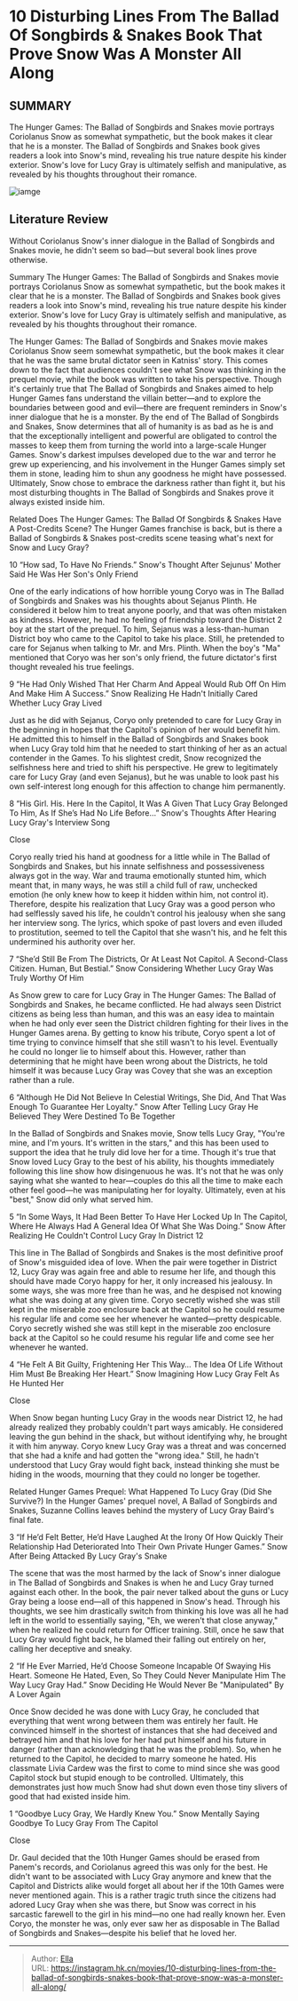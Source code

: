 # 10 Disturbing Lines From The Ballad Of Songbirds &amp; Snakes Book That Prove Snow Was A Monster All Along


## SUMMARY 


 The Hunger Games: The Ballad of Songbirds and Snakes movie portrays Coriolanus Snow as somewhat sympathetic, but the book makes it clear that he is a monster. 
 The Ballad of Songbirds and Snakes book gives readers a look into Snow&#39;s mind, revealing his true nature despite his kinder exterior. 
 Snow&#39;s love for Lucy Gray is ultimately selfish and manipulative, as revealed by his thoughts throughout their romance. 

![iamge](https://static1.srcdn.com/wordpress/wp-content/uploads/2024/01/songbirdsandsnakes_innerthoughts_snowmonster.jpg)

## Literature Review
Without Coriolanus Snow&#39;s inner dialogue in the Ballad of Songbirds and Snakes movie, he didn&#39;t seem so bad—but several book lines prove otherwise. 

Summary
 The Hunger Games: The Ballad of Songbirds and Snakes movie portrays Coriolanus Snow as somewhat sympathetic, but the book makes it clear that he is a monster. 
 The Ballad of Songbirds and Snakes book gives readers a look into Snow&#39;s mind, revealing his true nature despite his kinder exterior. 
 Snow&#39;s love for Lucy Gray is ultimately selfish and manipulative, as revealed by his thoughts throughout their romance. 




The Hunger Games: The Ballad of Songbirds and Snakes movie makes Coriolanus Snow seem somewhat sympathetic, but the book makes it clear that he was the same brutal dictator seen in Katniss&#39; story. This comes down to the fact that audiences couldn&#39;t see what Snow was thinking in the prequel movie, while the book was written to take his perspective. Though it&#39;s certainly true that The Ballad of Songbirds and Snakes aimed to help Hunger Games fans understand the villain better—and to explore the boundaries between good and evil—there are frequent reminders in Snow&#39;s inner dialogue that he is a monster.
By the end of The Ballad of Songbirds and Snakes, Snow determines that all of humanity is as bad as he is and that the exceptionally intelligent and powerful are obligated to control the masses to keep them from turning the world into a large-scale Hunger Games. Snow&#39;s darkest impulses developed due to the war and terror he grew up experiencing, and his involvement in the Hunger Games simply set them in stone, leading him to shun any goodness he might have possessed. Ultimately, Snow chose to embrace the darkness rather than fight it, but his most disturbing thoughts in The Ballad of Songbirds and Snakes prove it always existed inside him.
            
Related
 Does The Hunger Games: The Ballad Of Songbirds &amp; Snakes Have A Post-Credits Scene? 
The Hunger Games franchise is back, but is there a Ballad of Songbirds &amp; Snakes post-credits scene teasing what&#39;s next for Snow and Lucy Gray?







 10  “How sad, To Have No Friends.” 
Snow&#39;s Thought After Sejunus&#39; Mother Said He Was Her Son&#39;s Only Friend
        

One of the early indications of how horrible young Coryo was in The Ballad of Songbirds and Snakes was his thoughts about Sejanus Plinth. He considered it below him to treat anyone poorly, and that was often mistaken as kindness. However, he had no feeling of friendship toward the District 2 boy at the start of the prequel. To him, Sejanus was a less-than-human District boy who came to the Capitol to take his place. Still, he pretended to care for Sejanus when talking to Mr. and Mrs. Plinth. When the boy&#39;s &#34;Ma&#34; mentioned that Coryo was her son&#39;s only friend, the future dictator&#39;s first thought revealed his true feelings.


 9  “He Had Only Wished That Her Charm And Appeal Would Rub Off On Him And Make Him A Success.” 
Snow Realizing He Hadn&#39;t Initially Cared Whether Lucy Gray Lived
        

Just as he did with Sejanus, Coryo only pretended to care for Lucy Gray in the beginning in hopes that the Capitol&#39;s opinion of her would benefit him. He admitted this to himself in the Ballad of Songbirds and Snakes book when Lucy Gray told him that he needed to start thinking of her as an actual contender in the Games. To his slightest credit, Snow recognized the selfishness here and tried to shift his perspective. He grew to legitimately care for Lucy Gray (and even Sejanus), but he was unable to look past his own self-interest long enough for this affection to change him permanently.


 8  “His Girl. His. Here In the Capitol, It Was A Given That Lucy Gray Belonged To Him, As If She’s Had No Life Before…” 
Snow&#39;s Thoughts After Hearing Lucy Gray&#39;s Interview Song


Close







Coryo really tried his hand at goodness for a little while in The Ballad of Songbirds and Snakes, but his innate selfishness and possessiveness always got in the way. War and trauma emotionally stunted him, which meant that, in many ways, he was still a child full of raw, unchecked emotion (he only knew how to keep it hidden within him, not control it). Therefore, despite his realization that Lucy Gray was a good person who had selflessly saved his life, he couldn&#39;t control his jealousy when she sang her interview song. The lyrics, which spoke of past lovers and even illuded to prostitution, seemed to tell the Capitol that she wasn&#39;t his, and he felt this undermined his authority over her.


 7  “She’d Still Be From The Districts, Or At Least Not Capitol. A Second-Class Citizen. Human, But Bestial.” 
Snow Considering Whether Lucy Gray Was Truly Worthy Of Him
        

As Snow grew to care for Lucy Gray in The Hunger Games: The Ballad of Songbirds and Snakes, he became conflicted. He had always seen District citizens as being less than human, and this was an easy idea to maintain when he had only ever seen the District children fighting for their lives in the Hunger Games arena. By getting to know his tribute, Coryo spent a lot of time trying to convince himself that she still wasn&#39;t to his level. Eventually he could no longer lie to himself about this. However, rather than determining that he might have been wrong about the Districts, he told himself it was because Lucy Gray was Covey that she was an exception rather than a rule.


 6  “Although He Did Not Believe In Celestial Writings, She Did, And That Was Enough To Guarantee Her Loyalty.” 
Snow After Telling Lucy Gray He Believed They Were Destined To Be Together
        

In the Ballad of Songbirds and Snakes movie, Snow tells Lucy Gray, &#34;You&#39;re mine, and I&#39;m yours. It&#39;s written in the stars,&#34; and this has been used to support the idea that he truly did love her for a time. Though it&#39;s true that Snow loved Lucy Gray to the best of his ability, his thoughts immediately following this line show how disingenuous he was. It&#39;s not that he was only saying what she wanted to hear—couples do this all the time to make each other feel good—he was manipulating her for loyalty. Ultimately, even at his &#34;best,&#34; Snow did only what served him.


 5  “In Some Ways, It Had Been Better To Have Her Locked Up In The Capitol, Where He Always Had A General Idea Of What She Was Doing.” 
Snow After Realizing He Couldn&#39;t Control Lucy Gray In District 12
        

This line in The Ballad of Songbirds and Snakes is the most definitive proof of Snow&#39;s misguided idea of love. When the pair were together in District 12, Lucy Gray was again free and able to resume her life, and though this should have made Coryo happy for her, it only increased his jealousy. In some ways, she was more free than he was, and he despised not knowing what she was doing at any given time. Coryo secretly wished she was still kept in the miserable zoo enclosure back at the Capitol so he could resume his regular life and come see her whenever he wanted—pretty despicable.
Coryo secretly wished she was still kept in the miserable zoo enclosure back at the Capitol so he could resume his regular life and come see her whenever he wanted. 



 4  “He Felt A Bit Guilty, Frightening Her This Way… The Idea Of Life Without Him Must Be Breaking Her Heart.” 
Snow Imagining How Lucy Gray Felt As He Hunted Her


Close







When Snow began hunting Lucy Gray in the woods near District 12, he had already realized they probably couldn&#39;t part ways amicably. He considered leaving the gun behind in the shack, but without identifying why, he brought it with him anyway. Coryo knew Lucy Gray was a threat and was concerned that she had a knife and had gotten the &#34;wrong idea.&#34; Still, he hadn&#39;t understood that Lucy Gray would fight back, instead thinking she must be hiding in the woods, mourning that they could no longer be together.
            
Related
 Hunger Games Prequel: What Happened To Lucy Gray (Did She Survive?) 
In the Hunger Games&#39; prequel novel, A Ballad of Songbirds and Snakes, Suzanne Collins leaves behind the mystery of Lucy Gray Baird&#39;s final fate.






 3  “If He’d Felt Better, He’d Have Laughed At the Irony Of How Quickly Their Relationship Had Deteriorated Into Their Own Private Hunger Games.” 
Snow After Being Attacked By Lucy Gray&#39;s Snake
        

The scene that was the most harmed by the lack of Snow&#39;s inner dialogue in The Ballad of Songbirds and Snakes is when he and Lucy Gray turned against each other. In the book, the pair never talked about the guns or Lucy Gray being a loose end—all of this happened in Snow&#39;s head. Through his thoughts, we see him drastically switch from thinking his love was all he had left in the world to essentially saying, &#34;Eh, we weren&#39;t that close anyway,&#34; when he realized he could return for Officer training. Still, once he saw that Lucy Gray would fight back, he blamed their falling out entirely on her, calling her deceptive and sneaky.


 2  “If He Ever Married, He’d Choose Someone Incapable Of Swaying His Heart. Someone He Hated, Even, So They Could Never Manipulate Him The Way Lucy Gray Had.” 
Snow Deciding He Would Never Be &#34;Manipulated&#34; By A Lover Again
        

Once Snow decided he was done with Lucy Gray, he concluded that everything that went wrong between them was entirely her fault. He convinced himself in the shortest of instances that she had deceived and betrayed him and that his love for her had put himself and his future in danger (rather than acknowledging that he was the problem). So, when he returned to the Capitol, he decided to marry someone he hated. His classmate Livia Cardew was the first to come to mind since she was good Capitol stock but stupid enough to be controlled. Ultimately, this demonstrates just how much Snow had shut down even those tiny slivers of good that had existed inside him.


 1  “Goodbye Lucy Gray, We Hardly Knew You.” 
Snow Mentally Saying Goodbye To Lucy Gray From The Capitol


Close







Dr. Gaul decided that the 10th Hunger Games should be erased from Panem&#39;s records, and Coriolanus agreed this was only for the best. He didn&#39;t want to be associated with Lucy Gray anymore and knew that the Capitol and Districts alike would forget all about her if the 10th Games were never mentioned again. This is a rather tragic truth since the citizens had adored Lucy Gray when she was there, but Snow was correct in his sarcastic farewell to the girl in his mind—no one had really known her. Even Coryo, the monster he was, only ever saw her as disposable in The Ballad of Songbirds and Snakes—despite his belief that he loved her. 

---

> Author: [Ella](https://instagram.hk.cn/)  
> URL: https://instagram.hk.cn/movies/10-disturbing-lines-from-the-ballad-of-songbirds-snakes-book-that-prove-snow-was-a-monster-all-along/  

